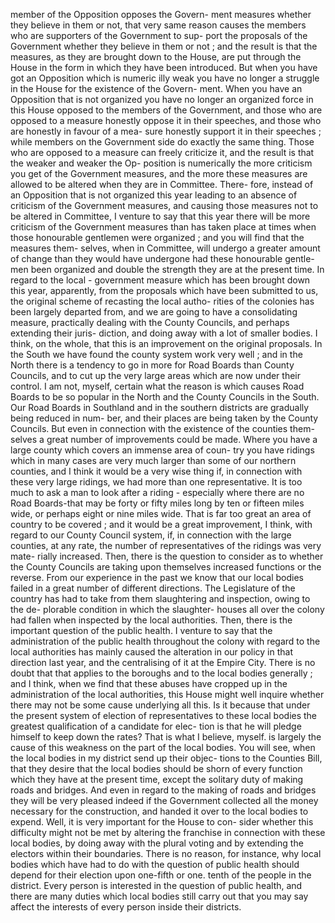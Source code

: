 member of the Opposition opposes the Govern- ment measures whether they believe in them or not, that very same reason causes the members who are supporters of the Government to sup- port the proposals of the Government whether they believe in them or not ; and the result is that the measures, as they are brought down to the House, are put through the House in the form in which they have been introduced. But when you have got an Opposition which is numeric illy weak you have no longer a struggle in the House for the existence of the Govern- ment. When you have an Opposition that is not organized you have no longer an organized force in this House opposed to the members of the Government, and those who are opposed to a measure honestly oppose it in their speeches, and those who are honestly in favour of a mea- sure honestly support it in their speeches ; while members on the Government side do exactly the same thing. Those who are opposed to a measure can freely criticize it, and the result is that the weaker and weaker the Op- position is numerically the more criticism you get of the Government measures, and the more these measures are allowed to be altered when they are in Committee. There- fore, instead of an Opposition that is not organized this year leading to an absence of criticism of the Government measures, and causing those measures not to be altered in Committee, I venture to say that this year there will be more criticism of the Government measures than has taken place at times when those honourable gentlemen were organized ; and you will find that the measures them- selves, when in Committee, will undergo a greater amount of change than they would have undergone had these honourable gentle- men been organized and double the strength they are at the present time. In regard to the local - government measure which has been brought down this year, apparently, from the proposals which have been submitted to us, the original scheme of recasting the local autho- rities of the colonies has been largely departed from, and we are going to have a consolidating measure, practically dealing with the County Councils, and perhaps extending their juris- diction, and doing away with a lot of smaller bodies. I think, on the whole, that this is an improvement on the original proposals. In the South we have found the county system work very well ; and in the North there is a tendency to go in more for Road Boards than County Councils, and to cut up the very large areas which are now under their control. I am not, myself, certain what the reason is which causes Road Boards to be so popular in the North and the County Councils in the South. Our Road Boards in Southland and in the southern districts are gradually being reduced in num- ber, and their places are being taken by the County Councils. But even in connection with the existence of the counties them- selves a great number of improvements could be made. Where you have a large county which covers an immense area of coun- try you have ridings which in many cases are very much larger than some of our northern counties, and I think it would be a very wise thing if, in connection with these very large ridings, we had more than one representative. It is too much to ask a man to look after a riding - especially where there are no Road Boards-that may be forty or fifty miles long by ten or fifteen miles wide, or perhaps eight or nine miles wide. That is far too great an area of country to be covered ; and it would be a great improvement, I think, with regard to our County Council system, if, in connection with the large counties, at any rate, the number of representatives of the ridings was very mate- rially increased. Then, there is the question to consider as to whether the County Councils are taking upon themselves increased functions or the reverse. From our experience in the past we know that our local bodies failed in a great number of different directions. The Legislature of the country has had to take from them slaughtering and inspection, owing to the de- plorable condition in which the slaughter- houses all over the colony had fallen when inspected by the local authorities. Then, there is the important question of the public health. I venture to say that the administration of the public health throughout the colony with regard to the local authorities has mainly caused the alteration in our policy in that direction last year, and the centralising of it at the Empire City. There is no doubt that that applies to the boroughs and to the local bodies generally ; and I think, when we find that these abuses have cropped up in the administration of the local authorities, this House might well inquire whether there may not be some cause underlying all this. Is it because that under the present system of election of representatives to these local bodies the greatest qualification of a candidate for elec- tion is that he will pledge himself to keep down the rates? That is what I believe, myself. is largely the cause of this weakness on the part of the local bodies. You will see, when the local bodies in my district send up their objec- tions to the Counties Bill, that they desire that the local bodies should be shorn of every function which they have at the present time, except the solitary duty of making roads and bridges. And even in regard to the making of roads and bridges they will be very pleased indeed if the Government collected all the money necessary for the construction, and handed it over to the local bodies to expend. Well, it is very important for the House to con- sider whether this difficulty might not be met by altering the franchise in connection with these local bodies, by doing away with the plural voting and by extending the electors within their boundaries. There is no reason, for instance, why local bodies which have had to do with the question of public health should depend for their election upon one-fifth or one. tenth of the people in the district. Every person is interested in the question of public health, and there are many duties which local bodies still carry out that you may say affect the interests of every person inside their districts. 